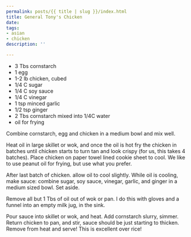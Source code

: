 ```yaml
---
permalink: posts/{{ title | slug }}/index.html
title: General Tony's Chicken
date: 
tags:
- asian
- chicken
description: ''

---
```

* 3 Tbs cornstarch
* 1 egg
* 1-2 lb chicken, cubed
* 1/4 C sugar
* 1/4 C soy sauce
* 1/4 C vinegar
* 1 tsp minced garlic
* 1/2 tsp ginger
* 2 Tbs cornstarch mixed into 1/4C water
* oil for frying

Combine cornstarch, egg and chicken in a medium bowl and mix well. 

Heat oil in large skillet or wok, and once the oil is hot fry the chicken in batches until chicken starts to turn tan and look crispy (for us, this takes 4 batches). Place chicken on paper towel lined cookie sheet to cool. We like to use peanut oil for frying, but use what you prefer. 

After last batch of chicken. allow oil to cool slightly. While oil is cooling, make sauce: combine sugar, soy sauce, vinegar, garlic, and ginger in a medium sized bowl. Set aside. 

Remove all but 1 Tbs of oil out of wok or pan. I do this with gloves and a funnel into an empty milk jug, in the sink. 

Pour sauce into skillet or wok, and heat. Add cornstarch slurry, simmer. Return chicken to pan, and stir, sauce should be just starting to thicken. Remove from heat and serve! This is excellent over rice!